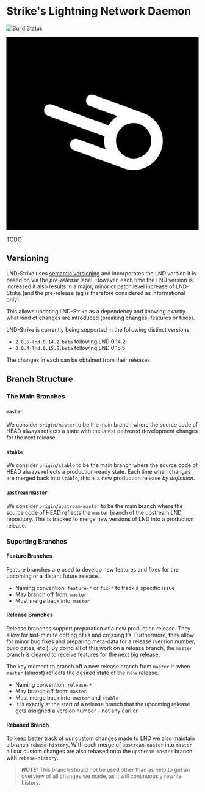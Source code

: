 # Strike's Lightning Network Daemon

![Build Status](https://github.com/LN-Zap/lnd-strike/actions/workflows/main.yml/badge.svg)

![Logo](logo.png)

TODO

## Versioning

LND-Strike uses [semantic versioning](https://semver.org/) and incorporates the LND version it is based on via the _pre-release_ label. However, each time the LND version is increased it also results in a major, minor or patch level increase of LND-Strike (and the pre-release tag is therefore considered as informational only).

This allows updating LND-Strike as a dependency and knowing exactly what kind of changes are introduced (breaking changes, features or fixes).

LND-Strike is currently being supported in the following distinct versions:

 * `2.0.5-lnd.0.14.2.beta` following LND 0.14.2
 * `3.0.4-lnd.0.15.5.beta` following LND 0.15.5

The changes in each can be obtained from their releases.

## Branch Structure

### The Main Branches

#### `master`

We consider `origin/master` to be the main branch where the source code of HEAD always reflects a state with the latest delivered development changes for the next release.

#### `stable`

We consider `origin/stable` to be the main branch where the source code of HEAD always reflects a production-ready state. Each time when changes are merged back into `stable`, this is a new production release _by definition_.

#### `upstream/master`

We consider `origin/upstream-master` to be the main branch where the source code of HEAD reflects the `master` branch of the upstream LND repository. This is tracked to merge new versions of LND into a production release.

### Suporting Branches

#### Feature Branches

Feature branches are used to develop new features and fixes for the upcoming or a distant future release.

* Naming convention: `feature-*` or `fix-*` to track a specific issue
* May branch off from: `master`
* Must merge back into: `master`

#### Release Branches

Release branches support preparation of a new production release. They allow for last-minute dotting of i’s and crossing t’s. Furthermore, they allow for minor bug fixes and preparing meta-data for a release (version number, build dates, etc.). By doing all of this work on a release branch, the `master` branch is cleared to receive features for the next big release.

The key moment to branch off a new release branch from `master` is when `master` (almost) reflects the desired state of the new release.

* Naming convention: `release-*`
* May branch off from: `master`
* Must merge back into: `master` and `stable`
* It is exactly at the start of a release branch that the upcoming release gets assigned a version number &ndash; not any earlier.

#### Rebased Branch

To keep better track of our custom changes made to LND we also maintain a branch `rebase-history`. With each merge of `upstream-master` into `master` all our custom changes are also rebased onto the `upstream-master` branch with `rebase-history`.

> **_NOTE:_** This branch should not be used other than as help to get an overview of all changes we made, as it will continuously rewrite history.
